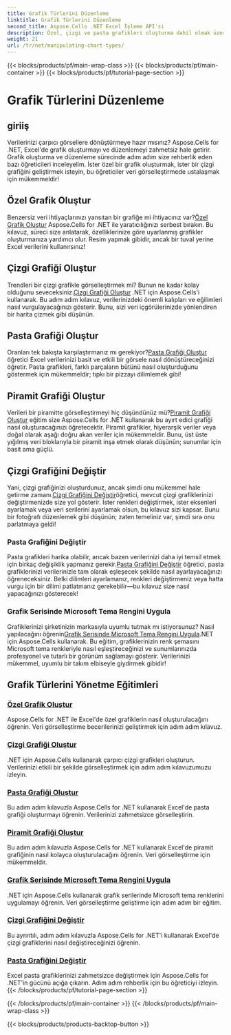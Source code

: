 ```yaml
---
title: Grafik Türlerini Düzenleme
linktitle: Grafik Türlerini Düzenleme
second_title: Aspose.Cells .NET Excel İşleme API'si
description: Özel, çizgi ve pasta grafikleri oluşturma dahil olmak üzere, Aspose.Cells for .NET grafik düzenleme eğitimlerini keşfedin. Grafikleri değiştirmeyi ve Microsoft tema renklerini uygulamayı öğrenin.
weight: 21
url: /tr/net/manipulating-chart-types/
---
```


{{< blocks/products/pf/main-wrap-class >}}
{{< blocks/products/pf/main-container >}}
{{< blocks/products/pf/tutorial-page-section >}}

# Grafik Türlerini Düzenleme

## giriiş

Verilerinizi çarpıcı görsellere dönüştürmeye hazır mısınız? Aspose.Cells for .NET, Excel'de grafik oluşturmayı ve düzenlemeyi zahmetsiz hale getirir. Grafik oluşturma ve düzenleme sürecinde adım adım size rehberlik eden bazı öğreticileri inceleyelim. İster özel bir grafik oluşturmak, ister bir çizgi grafiğini geliştirmek isteyin, bu öğreticiler veri görselleştirmede ustalaşmak için mükemmeldir!

## Özel Grafik Oluştur
 Benzersiz veri ihtiyaçlarınızı yansıtan bir grafiğe mi ihtiyacınız var?[Özel Grafik Oluştur](./create-custom-chart/) Aspose.Cells for .NET ile yaratıcılığınızı serbest bırakın. Bu kılavuz, süreci size anlatarak, özelliklerinize göre uyarlanmış grafikler oluşturmanıza yardımcı olur. Resim yapmak gibidir, ancak bir tuval yerine Excel verilerini kullanırsınız!

## Çizgi Grafiği Oluştur
 Trendleri bir çizgi grafikle görselleştirmek mi? Bunun ne kadar kolay olduğunu seveceksiniz.[Çizgi Grafiği Oluştur](./create-line-chart/) .NET için Aspose.Cells'i kullanarak. Bu adım adım kılavuz, verilerinizdeki önemli kalıpları ve eğilimleri nasıl vurgulayacağınızı gösterir. Bunu, sizi veri içgörülerinizde yönlendiren bir harita çizmek gibi düşünün.

## Pasta Grafiği Oluştur
 Oranları tek bakışta karşılaştırmanız mı gerekiyor?[Pasta Grafiği Oluştur](./create-pie-chart/) öğretici Excel verilerinizi basit ve etkili bir görsele nasıl dönüştüreceğinizi öğretir. Pasta grafikleri, farklı parçaların bütünü nasıl oluşturduğunu göstermek için mükemmeldir; tıpkı bir pizzayı dilimlemek gibi!

## Piramit Grafiği Oluştur
 Verileri bir piramitte görselleştirmeyi hiç düşündünüz mü?[Piramit Grafiği Oluştur](./create-pyramid-chart/) eğitim size Aspose.Cells for .NET kullanarak bu ayırt edici grafiği nasıl oluşturacağınızı öğretecektir. Piramit grafikler, hiyerarşik veriler veya doğal olarak aşağı doğru akan veriler için mükemmeldir. Bunu, üst üste yığılmış veri bloklarıyla bir piramit inşa etmek olarak düşünün; sunumlar için basit ama güçlü.

## Çizgi Grafiğini Değiştir
 Yani, çizgi grafiğinizi oluşturdunuz, ancak şimdi onu mükemmel hale getirme zamanı.[Çizgi Grafiğini Değiştir](./modify-line-chart/)öğretici, mevcut çizgi grafiklerinizi değiştirmenizde size yol gösterir. İster renkleri değiştirmek, ister eksenleri ayarlamak veya veri serilerini ayarlamak olsun, bu kılavuz sizi kapsar. Bunu bir fotoğrafı düzenlemek gibi düşünün; zaten temeliniz var, şimdi sıra onu parlatmaya geldi!

### Pasta Grafiğini Değiştir
 Pasta grafikleri harika olabilir, ancak bazen verilerinizi daha iyi temsil etmek için birkaç değişiklik yapmanız gerekir.[Pasta Grafiğini Değiştir](./modify-pie-chart/) öğretici, pasta grafiklerinizi verilerinizle tam olarak eşleşecek şekilde nasıl ayarlayacağınızı öğreneceksiniz. Belki dilimleri ayarlamanız, renkleri değiştirmeniz veya hatta vurgu için bir dilimi patlatmanız gerekebilir—bu kılavuz size nasıl yapacağınızı gösterecek!

### Grafik Serisinde Microsoft Tema Rengini Uygula
 Grafiklerinizi şirketinizin markasıyla uyumlu tutmak mı istiyorsunuz? Nasıl yapılacağını öğrenin[Grafik Serisinde Microsoft Tema Rengini Uygula](./apply-microsoft-theme-color-in-chart-series/).NET için Aspose.Cells kullanarak. Bu eğitim, grafiklerinizin renk şemasını Microsoft tema renkleriyle nasıl eşleştireceğinizi ve sunumlarınızda profesyonel ve tutarlı bir görünüm sağlamayı gösterir. Verilerinizi mükemmel, uyumlu bir takım elbiseyle giydirmek gibidir!

## Grafik Türlerini Yönetme Eğitimleri
### [Özel Grafik Oluştur](./create-custom-chart/)
Aspose.Cells for .NET ile Excel'de özel grafiklerin nasıl oluşturulacağını öğrenin. Veri görselleştirme becerilerinizi geliştirmek için adım adım kılavuz.
### [Çizgi Grafiği Oluştur](./create-line-chart/)
.NET için Aspose.Cells kullanarak çarpıcı çizgi grafikleri oluşturun. Verilerinizi etkili bir şekilde görselleştirmek için adım adım kılavuzumuzu izleyin.
### [Pasta Grafiği Oluştur](./create-pie-chart/)
Bu adım adım kılavuzla Aspose.Cells for .NET kullanarak Excel'de pasta grafiği oluşturmayı öğrenin. Verilerinizi zahmetsizce görselleştirin.
### [Piramit Grafiği Oluştur](./create-pyramid-chart/)
Bu adım adım kılavuzla Aspose.Cells for .NET kullanarak Excel'de piramit grafiğinin nasıl kolayca oluşturulacağını öğrenin. Veri görselleştirme için mükemmeldir.
### [Grafik Serisinde Microsoft Tema Rengini Uygula](./apply-microsoft-theme-color-in-chart-series/)
.NET için Aspose.Cells kullanarak grafik serilerinde Microsoft tema renklerini uygulamayı öğrenin. Veri görselleştirme geliştirme için adım adım bir eğitim.
### [Çizgi Grafiğini Değiştir](./modify-line-chart/)
Bu ayrıntılı, adım adım kılavuzla Aspose.Cells for .NET'i kullanarak Excel'de çizgi grafiklerini nasıl değiştireceğinizi öğrenin.
### [Pasta Grafiğini Değiştir](./modify-pie-chart/)
Excel pasta grafiklerinizi zahmetsizce değiştirmek için Aspose.Cells for .NET'in gücünü açığa çıkarın. Adım adım rehberlik için bu öğreticiyi izleyin.
{{< /blocks/products/pf/tutorial-page-section >}}

{{< /blocks/products/pf/main-container >}}
{{< /blocks/products/pf/main-wrap-class >}}

{{< blocks/products/products-backtop-button >}}
